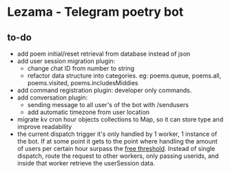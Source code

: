 # Lezama - Telegram poetry bot 

## to-do

- add poem initial/reset retrieval from database instead of json 
- add user session migration plugin: 
    - change chat ID from number to string
    - refactor data structure into categories. eg: poems.queue, poems.all, poems.visited, poems.includesMiddies
- add command registration plugin: developer only commands.
- add conversation plugin: 
    - sending message to all user's of the bot with /sendusers
    - add automatic timezone from user location
- migrate kv cron hour objects collections to Map, so it can store type and improve readability 
- the current dispatch trigger it's only handled by 1 worker, 1 instance of the bot. If at some point it gets to the point where handling the amount of users per certain hour surpass the [free threshold](https://developers.cloudflare.com/workers/platform/limits/). Instead of single dispatch, route the request to other workers, only passing userids, and inside that worker retrieve the userSession data. 
